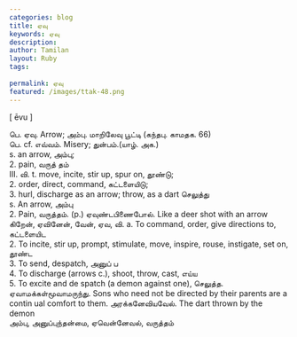```yaml
---
categories: blog
title: ஏவு
keywords: ஏவு
description: 
author: Tamilan
layout: Ruby
tags: 
 
permalink: ஏவு
featured: /images/ttak-48.png
---
```

  
[ ēvu ]  
  
பெ. ஏவு. Arrow; அம்பு. மாறிலேவு பூட்டி (கந்தபு. காமதக. 66)  
பெ. cf. எவ்வம். Misery; துன்பம்.(யாழ். அக.)  
s. an arrow, அம்பு;  
2. pain, வருத் தம்  
III. வி. t. move, incite, stir up, spur on, தூண்டு;  
2. order, direct, command, கட்டளையிடு;  
3. hurl, discharge as an arrow; throw, as a dart செலுத்து  
s. An arrow, அம்பு  
2. Pain, வருத்தம். (p.) ஏவுண்டபிணைபோல். Like a deer shot with an arrow  
கிறேன், ஏவினேன், வேன், ஏவ, வி. a. To command, order, give directions to, கட்டளையிட  
2. To incite, stir up, prompt, stimulate, move, inspire, rouse, instigate, set on, தூண்ட  
3. To send, despatch, அனுப் ப  
4. To discharge (arrows c.), shoot, throw, cast, எய்ய  
5. To excite and de spatch (a demon against one), செலுத்த. ஏவாமக்கள்மூவாமருந்து. Sons who need not be directed by their parents are a contin ual comfort to them. அரக்கனேவியவேல். The dart thrown by the demon  
அம்பு, அனுப்புந்தன்மை, ஏவென்னேவல், வருத்தம்